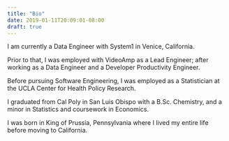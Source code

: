 ```yaml
---
title: "Bio"
date: 2019-01-11T20:09:01-08:00
draft: true
---
```


I am currently a Data Engineer with System1 in Venice, California. 

Prior to that, I was employed with VideoAmp as a Lead Engineer; after working as a Data Engineer and a Developer Productivity Engineer.

Before pursuing Software Engineering, I was employed as a Statistician at the UCLA Center for Health Policy Research. 

I graduated from Cal Poly in San Luis Obispo with a B.Sc. Chemistry, and a minor in Statistics and coursework in Economics.

I was born in King of Prussia, Pennsylvania where I lived my entire life before moving to California.
